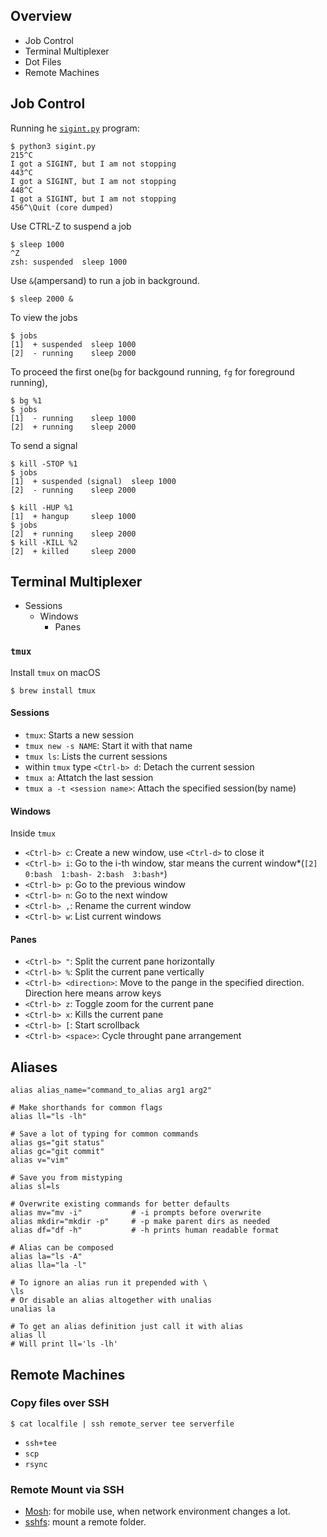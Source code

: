 
## Overview
- Job Control
- Terminal Multiplexer
- Dot Files
- Remote Machines


## Job Control
Running he [`sigint.py`](./sigint.py) program:
```console
$ python3 sigint.py
215^C
I got a SIGINT, but I am not stopping
443^C
I got a SIGINT, but I am not stopping
448^C
I got a SIGINT, but I am not stopping
456^\Quit (core dumped)
```

Use CTRL-Z to suspend a job
```console
$ sleep 1000
^Z
zsh: suspended  sleep 1000
```

Use `&`(ampersand) to run a job in background.

```console
$ sleep 2000 &
```

To view the jobs
```console
$ jobs
[1]  + suspended  sleep 1000
[2]  - running    sleep 2000
```

To proceed the first one(`bg` for backgound running, `fg` for foreground running),
```console
$ bg %1
$ jobs
[1]  - running    sleep 1000
[2]  + running    sleep 2000
```

To send a signal
```console
$ kill -STOP %1
$ jobs
[1]  + suspended (signal)  sleep 1000
[2]  - running    sleep 2000
```

```console
$ kill -HUP %1
[1]  + hangup     sleep 1000     
$ jobs
[2]  + running    sleep 2000   
$ kill -KILL %2
[2]  + killed     sleep 2000      
```

## Terminal Multiplexer
- Sessions
    - Windows
        - Panes


### `tmux`
Install `tmux` on macOS
```console
$ brew install tmux
```
#### Sessions

- `tmux`: Starts a new session
- `tmux new -s NAME`: Start it with that name
- `tmux ls`: Lists the current sessions
- within `tmux` type `<Ctrl-b> d`: Detach the current session
- `tmux a`: Attatch the last session
- `tmux a -t <session name>`: Attach the specified session(by name)

#### Windows
Inside `tmux`
- `<Ctrl-b> c`: Create a new window, use `<Ctrl-d>` to close it
- `<Ctrl-b> i`: Go to the i-th window, star means the current window*(`[2] 0:bash  1:bash- 2:bash  3:bash*`)
- `<Ctrl-b> p`: Go to the previous window
- `<Ctrl-b> n`: Go to the next window
- `<Ctrl-b> ,`: Rename the current window
- `<Ctrl-b> w`: List current windows

#### Panes
- `<Ctrl-b> "`: Split the current pane horizontally
- `<Ctrl-b> %`: Split the current pane vertically
- `<Ctrl-b> <direction>`: Move to the pange in the specified direction. Direction here means arrow keys
- `<Ctrl-b> z`: Toggle zoom for the current pane
- `<Ctrl-b> x`: Kills the current pane
- `<Ctrl-b> [`: Start scrollback
- `<Ctrl-b> <space>`: Cycle throught pane arrangement


## Aliases
```console
alias alias_name="command_to_alias arg1 arg2"
```

```console
# Make shorthands for common flags
alias ll="ls -lh"

# Save a lot of typing for common commands
alias gs="git status"
alias gc="git commit"
alias v="vim"

# Save you from mistyping
alias sl=ls

# Overwrite existing commands for better defaults
alias mv="mv -i"           # -i prompts before overwrite
alias mkdir="mkdir -p"     # -p make parent dirs as needed
alias df="df -h"           # -h prints human readable format

# Alias can be composed
alias la="ls -A"
alias lla="la -l"

# To ignore an alias run it prepended with \
\ls
# Or disable an alias altogether with unalias
unalias la

# To get an alias definition just call it with alias
alias ll
# Will print ll='ls -lh'
```

## Remote Machines
### Copy files over SSH
```console
$ cat localfile | ssh remote_server tee serverfile
```

- `ssh+tee`
- `scp`
- `rsync`

### Remote Mount via SSH
- [Mosh](https://mosh.org/): for mobile use, when network environment changes a lot.
- [sshfs](https://github.com/libfuse/sshfs): mount a remote folder.